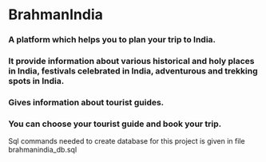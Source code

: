 # BrahmanIndia

<h3 >A platform which helps you to plan your trip to India.</h3>

<h3>It provide information about various historical and holy places in India, festivals celebrated in India, adventurous and trekking spots in India.</h3>

<h3>Gives information about tourist guides.</h3>
  
<h3>You can choose your tourist guide and book your trip. </h3>

Sql commands needed to create database for this project is given in file brahmanindia_db.sql
